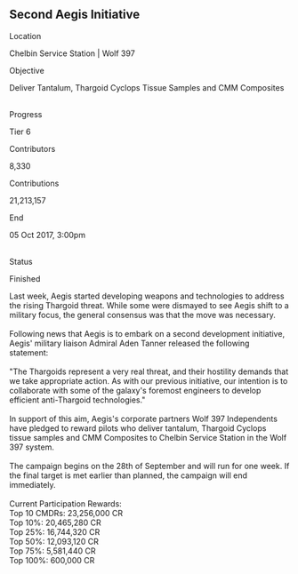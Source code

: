## Second Aegis Initiative

Location

Chelbin Service Station \| Wolf 397

Objective

Deliver Tantalum, Thargoid Cyclops Tissue Samples and CMM Composites

\
Progress

Tier 6

Contributors

8,330

Contributions

21,213,157

End

05 Oct 2017, 3:00pm

\
Status

Finished

Last week, Aegis started developing weapons and technologies to address
the rising Thargoid threat. While some were dismayed to see Aegis shift
to a military focus, the general consensus was that the move was
necessary.\
\
Following news that Aegis is to embark on a second development
initiative, Aegis\' military liaison Admiral Aden Tanner released the
following statement:\
\
\"The Thargoids represent a very real threat, and their hostility
demands that we take appropriate action. As with our previous
initiative, our intention is to collaborate with some of the galaxy\'s
foremost engineers to develop efficient anti-Thargoid technologies.\"\
\
In support of this aim, Aegis\'s corporate partners Wolf 397
Independents have pledged to reward pilots who deliver tantalum,
Thargoid Cyclops tissue samples and CMM Composites to Chelbin Service
Station in the Wolf 397 system.\
\
The campaign begins on the 28th of September and will run for one week.
If the final target is met earlier than planned, the campaign will end
immediately.\
\
Current Participation Rewards:\
Top 10 CMDRs: 23,256,000 CR\
Top 10%: 20,465,280 CR\
Top 25%: 16,744,320 CR\
Top 50%: 12,093,120 CR\
Top 75%: 5,581,440 CR\
Top 100%: 600,000 CR
